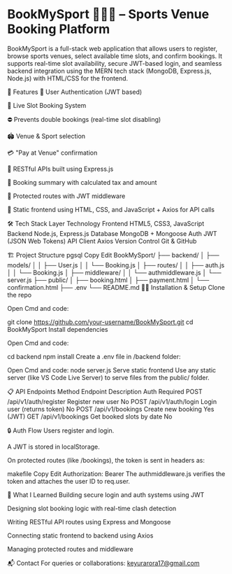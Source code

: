 # BookMySport 🏏🏓🏸 – Sports Venue Booking Platform
BookMySport is a full-stack web application that allows users to register, browse sports venues, select available time slots, and confirm bookings. It supports real-time slot availability, secure JWT-based login, and seamless backend integration using the MERN tech stack (MongoDB, Express.js, Node.js) with HTML/CSS for the frontend.

📌 Features
👤 User Authentication (JWT based)

📅 Live Slot Booking System

⛔ Prevents double bookings (real-time slot disabling)

🏟️ Venue & Sport selection

💳 "Pay at Venue" confirmation

📁 RESTful APIs built using Express.js

🧾 Booking summary with calculated tax and amount

🔐 Protected routes with JWT middleware

🎨 Static frontend using HTML, CSS, and JavaScript + Axios for API calls

🛠 Tech Stack
Layer	Technology
Frontend	HTML5, CSS3, JavaScript
Backend	Node.js, Express.js
Database	MongoDB + Mongoose
Auth	JWT (JSON Web Tokens)
API Client	Axios
Version Control	Git & GitHub

🏗️ Project Structure
pgsql
Copy
Edit
BookMySport/
├── backend/
│   ├── models/
│   │   ├── User.js
│   │   └── Booking.js
│   ├── routes/
│   │   ├── auth.js
│   │   └── Booking.js
│   ├── middleware/
│   │   └── authmiddleware.js
│   └── server.js
├── public/
│   ├── booking.html
│   ├── payment.html
│   └── confirmation.html
├── .env
└── README.md
🧑‍💻 Installation & Setup
Clone the repo

Open Cmd and code:

git clone https://github.com/your-username/BookMySport.git
cd BookMySport
Install dependencies

Open Cmd and code:

cd backend
npm install
Create a .env file in /backend folder:



Open Cmd and code:
node server.js
Serve static frontend
Use any static server (like VS Code Live Server) to serve files from the public/ folder.

📋 API Endpoints
Method	Endpoint	Description	Auth Required
POST	/api/v1/auth/register	Register new user	No
POST	/api/v1/auth/login	Login user (returns token)	No
POST	/api/v1/bookings	Create new booking	Yes (JWT)
GET	/api/v1/bookings	Get booked slots by date	No

🔒 Auth Flow
Users register and login.

A JWT is stored in localStorage.

On protected routes (like /bookings), the token is sent in headers as:

makefile
Copy
Edit
Authorization: Bearer <token>
The authmiddleware.js verifies the token and attaches the user ID to req.user.



🧠 What I Learned
Building secure login and auth systems using JWT

Designing slot booking logic with real-time clash detection

Writing RESTful API routes using Express and Mongoose

Connecting static frontend to backend using Axios

Managing protected routes and middleware


📬 Contact
For queries or collaborations: keyurarora17@gmail.com
